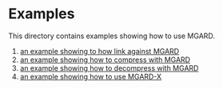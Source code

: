 # Examples

This directory contains examples showing how to use MGARD.

1. [an example showing to how link against MGARD][linking]
2. [an example showing how to compress with MGARD][compression]
3. [an example showing how to decompress with MGARD][decompression]
4. [an example showing how to use MGARD-X][mgard-x]

[linking]: linking/README.md
[compression]: compression/README.md
[decompression]: decompression/README.md
[mgard-x]: mgard-x/SimpleExample/README.md
